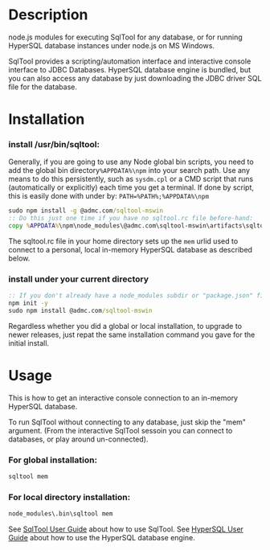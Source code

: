 # Description
node.js modules for executing SqlTool for any database,
or for running HyperSQL database instances under node.js
on MS Windows.

SqlTool provides a scripting/automation interface and interactive console
interface to JDBC Databases.
HyperSQL database engine is bundled, but you can also access any database by
just downloading the JDBC driver SQL file for the database.

# Installation
### install /usr/bin/sqltool:
Generally, if you are going to use any Node global bin scripts, you need to
add the global bin directory`%APPDATA%\npm` into your search path.
Use any means to do this persistently, such as `sysdm.cpl` or a CMD script
that runs (automatically or explicitly) each time you get a terminal.
If done by script, this is easily done with under by: `PATH=%PATH%;%APPDATA%\npm`
```cmd
sudo npm install -g @admc.com/sqltool-mswin
:: Do this just one time if you have no sqltool.rc file before-hand:
copy %APPDATA%\npm\node_modules\@admc.com\sqltool-mswin\artifacts\sqltool.rc %HOMEDRIVE%%HOMEPATH%
```
The sqltool.rc file in your home directory sets up the `mem` urlid used to
connect to a personal, local in-memory HyperSQL database as described below.

### install under your current directory
```cmd
:: If you don't already have a node_modules subdir or "package.json" file:
npm init -y
sudo npm install @admc.com/sqltool-mswin
```

Regardless whether you did a global or local installation, to upgrade to
newer releases, just repat the same installation command you gave for the
initial install.

# Usage
This is how to get an interactive console connection to an in-memory HyperSQL database.

To run SqlTool without connecting to any database, just skip the "mem" argument.
(From the interactive SqlTool sessoin you can connect to databases, or play around un-connected).

### For global installation:
```cmd
sqltool mem
```
### For local directory installation:
```cmd
node_modules\.bin\sqltool mem
```

See [SqlTool User Guide](http://hsqldb.org/doc/2.0/util-guide/sqltool-chapt.html) about how to use SqlTool.
See [HyperSQL User Guide](http://hsqldb.org/doc/2.0/guide/index.html) about how to use the HyperSQL database engine.
